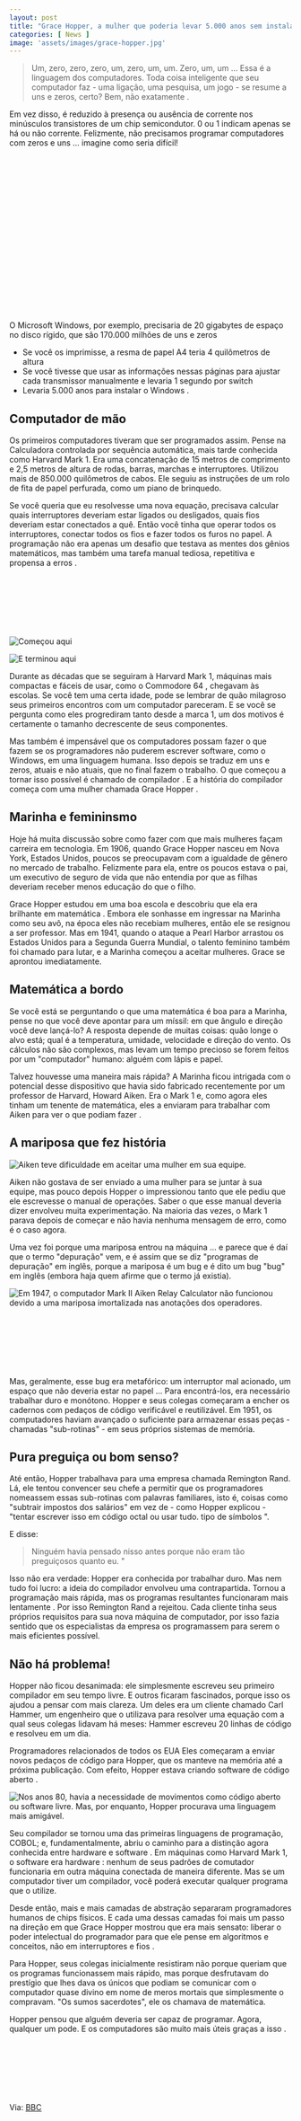 ```yaml
---
layout: post
title: "Grace Hopper, a mulher que poderia levar 5.000 anos sem instalar o Windows"
categories: [ News ]
image: 'assets/images/grace-hopper.jpg'
---
```


> Um, zero, zero, zero, um, zero, um, um. Zero, um, um ... Essa é a linguagem dos computadores. Toda coisa inteligente que seu computador faz - uma ligação, uma pesquisa, um jogo - se resume a uns e zeros, certo? Bem, não exatamente .

Em vez disso, é reduzido à presença ou ausência de corrente nos minúsculos transistores de um chip semicondutor. 0 ou 1 indicam apenas se há ou não corrente. Felizmente, não precisamos programar computadores com zeros e uns ... imagine como seria difícil! 

<!-- QUADRADO -->
<script async src="//pagead2.googlesyndication.com/pagead/js/adsbygoogle.js"></script>
<ins class="adsbygoogle"
style="display:inline-block;width:336px;height:280px"
data-ad-client="ca-pub-2838251107855362"
data-ad-slot="5351066970"></ins>
<script>
(adsbygoogle = window.adsbygoogle || []).push({});
</script>

O Microsoft Windows, por exemplo, precisaria de 20 gigabytes de espaço no disco rígido, que são 170.000 milhões de uns e zeros
+ Se você os imprimisse, a resma de papel A4 teria 4 quilômetros de altura
+ Se você tivesse que usar as informações nessas páginas para ajustar cada transmissor manualmente e levaria 1 segundo por switch
+ Levaria 5.000 anos para instalar o Windows .

## Computador de mão

Os primeiros computadores tiveram que ser programados assim. Pense na Calculadora controlada por sequência automática, mais tarde conhecida como Harvard Mark 1. Era uma concatenação de 15 metros de comprimento e 2,5 metros de altura de rodas, barras, marchas e interruptores. Utilizou mais de 850.000 quilômetros de cabos. Ele seguiu as instruções de um rolo de fita de papel perfurada, como um piano de brinquedo.

Se você queria que eu resolvesse uma nova equação, precisava calcular quais interruptores deveriam estar ligados ou desligados, quais fios deveriam estar conectados a quê. Então você tinha que operar todos os interruptores, conectar todos os fios e fazer todos os furos no papel. A programação não era apenas um desafio que testava as mentes dos gênios matemáticos, mas também uma tarefa manual tediosa, repetitiva e propensa a erros . 

<!-- MINI ANÚNCIO -->
<script async src="//pagead2.googlesyndication.com/pagead/js/adsbygoogle.js"></script>
<!-- Games Root -->
<ins class="adsbygoogle"
style="display:inline-block;width:730px;height:95px"
data-ad-client="ca-pub-2838251107855362"
data-ad-slot="5351066970"></ins>
<script>
(adsbygoogle = window.adsbygoogle || []).push({});
</script>

![Começou aqui](/assets/images/comecou-aqui.jpg "Começou aqui")

![E terminou aqui](/assets/images/terminou-aqui.jpg "E terminou aqui")

Durante as décadas que se seguiram à Harvard Mark 1, máquinas mais compactas e fáceis de usar, como o Commodore 64 , chegavam às escolas. Se você tem uma certa idade, pode se lembrar de quão milagroso seus primeiros encontros com um computador pareceram. E se você se pergunta como eles progrediram tanto desde a marca 1, um dos motivos é certamente o tamanho decrescente de seus componentes.

Mas também é impensável que os computadores possam fazer o que fazem se os programadores não puderem escrever software, como o Windows, em uma linguagem humana. Isso depois se traduz em uns e zeros, atuais e não atuais, que no final fazem o trabalho. O que começou a tornar isso possível é chamado de compilador . E a história do compilador começa com uma mulher chamada Grace Hopper . 

<!-- RETANGULO LARGO 2 -->
<script async src="//pagead2.googlesyndication.com/pagead/js/adsbygoogle.js"></script>
<ins class="adsbygoogle"
style="display:block; text-align:center;"
data-ad-layout="in-article"
data-ad-format="fluid"
data-ad-client="ca-pub-2838251107855362"
data-ad-slot="8549252987"></ins>
<script>
(adsbygoogle = window.adsbygoogle || []).push({});
</script>

## Marinha e femininsmo

Hoje há muita discussão sobre como fazer com que mais mulheres façam carreira em tecnologia. Em 1906, quando Grace Hopper nasceu em Nova York, Estados Unidos, poucos se preocupavam com a igualdade de gênero no mercado de trabalho. Felizmente para ela, entre os poucos estava o pai, um executivo de seguro de vida que não entendia por que as filhas deveriam receber menos educação do que o filho.

Grace Hopper estudou em uma boa escola e descobriu que ela era brilhante em matemática . Embora ele sonhasse em ingressar na Marinha como seu avô, na época eles não recebiam mulheres, então ele se resignou a ser professor. Mas em 1941, quando o ataque a Pearl Harbor arrastou os Estados Unidos para a Segunda Guerra Mundial, o talento feminino também foi chamado para lutar, e a Marinha começou a aceitar mulheres. Grace se aprontou imediatamente. 

<!-- RETANGULO LARGO -->
<script async src="https://pagead2.googlesyndication.com/pagead/js/adsbygoogle.js"></script>
<!-- Informat -->
<ins class="adsbygoogle"
style="display:block"
data-ad-client="ca-pub-2838251107855362"
data-ad-slot="2327980059"
data-ad-format="auto"
data-full-width-responsive="true"></ins>
<script>
(adsbygoogle = window.adsbygoogle || []).push({});
</script>

## Matemática a bordo

Se você está se perguntando o que uma matemática é boa para a Marinha, pense no que você deve apontar para um míssil: em que ângulo e direção você deve lançá-lo? A resposta depende de muitas coisas: quão longe o alvo está; qual é a temperatura, umidade, velocidade e direção do vento. Os cálculos não são complexos, mas levam um tempo precioso se forem feitos por um "computador" humano: alguém com lápis e papel.

Talvez houvesse uma maneira mais rápida? A Marinha ficou intrigada com o potencial desse dispositivo que havia sido fabricado recentemente por um professor de Harvard, Howard Aiken. Era o Mark 1 e, como agora eles tinham um tenente de matemática, eles a enviaram para trabalhar com Aiken para ver o que podiam fazer .

## A mariposa que fez história

![Aiken teve dificuldade em aceitar uma mulher em sua equipe.](/assets/images/_93532728_hi037223281.jpg)

Aiken não gostava de ser enviado a uma mulher para se juntar à sua equipe, mas pouco depois Hopper o impressionou tanto que ele pediu que ele escrevesse o manual de operações. Saber o que esse manual deveria dizer envolveu muita experimentação. Na maioria das vezes, o Mark 1 parava depois de começar e não havia nenhuma mensagem de erro, como é o caso agora.

Uma vez foi porque uma mariposa entrou na máquina ... e parece que é daí que o termo "depuração" vem, e é assim que se diz "programas de depuração" em inglês, porque a mariposa é um bug e é dito um bug "bug" em inglês (embora haja quem afirme que o termo já existia).

![Em 1947, o computador Mark II Aiken Relay Calculator não funcionou devido a uma mariposa imortalizada nas anotações dos operadores.](/assets/images/bug.jpg "Em 1947, o computador Mark II Aiken Relay Calculator não funcionou devido a uma mariposa imortalizada nas anotações dos operadores.")

<!-- MINI ANÚNCIO -->
<script async src="//pagead2.googlesyndication.com/pagead/js/adsbygoogle.js"></script>
<!-- Games Root -->
<ins class="adsbygoogle"
style="display:inline-block;width:730px;height:95px"
data-ad-client="ca-pub-2838251107855362"
data-ad-slot="5351066970"></ins>
<script>
(adsbygoogle = window.adsbygoogle || []).push({});
</script>

Mas, geralmente, esse bug era metafórico: um interruptor mal acionado, um espaço que não deveria estar no papel ... Para encontrá-los, era necessário trabalhar duro e monótono. Hopper e seus colegas começaram a encher os cadernos com pedaços de código verificável e reutilizável. Em 1951, os computadores haviam avançado o suficiente para armazenar essas peças - chamadas "sub-rotinas" - em seus próprios sistemas de memória.

## Pura preguiça ou bom senso?

Até então, Hopper trabalhava para uma empresa chamada Remington Rand. Lá, ele tentou convencer seu chefe a permitir que os programadores nomeassem essas sub-rotinas com palavras familiares, isto é, coisas como "subtrair impostos dos salários" em vez de - como Hopper explicou - "tentar escrever isso em código octal ou usar tudo. tipo de símbolos ".

E disse:

> Ninguém havia pensado nisso antes porque não eram tão preguiçosos quanto eu. "

Isso não era verdade: Hopper era conhecida por trabalhar duro. Mas nem tudo foi lucro: a ideia do compilador envolveu uma contrapartida. Tornou a programação mais rápida, mas os programas resultantes funcionaram mais lentamente . Por isso Remington Rand a rejeitou. Cada cliente tinha seus próprios requisitos para sua nova máquina de computador, por isso fazia sentido que os especialistas da empresa os programassem para serem o mais eficientes possível.

## Não há problema!

Hopper não ficou desanimada: ele simplesmente escreveu seu primeiro compilador em seu tempo livre. E outros ficaram fascinados, porque isso os ajudou a pensar com mais clareza. Um deles era um cliente chamado Carl Hammer, um engenheiro que o utilizava para resolver uma equação com a qual seus colegas lidavam há meses: Hammer escreveu 20 linhas de código e resolveu em um dia.

Programadores relacionados de todos os EUA Eles começaram a enviar novos pedaços de código para Hopper, que os manteve na memória até a próxima publicação. Com efeito, Hopper estava criando software de código aberto .

![Nos anos 80, havia a necessidade de movimentos como código aberto ou software livre. Mas, por enquanto, Hopper procurava uma linguagem mais amigável.](/assets/images/open-source.jpg "Nos anos 80, havia a necessidade de movimentos como código aberto ou software livre. Mas, por enquanto, Hopper procurava uma linguagem mais amigável.")

Seu compilador se tornou uma das primeiras linguagens de programação, COBOL; e, fundamentalmente, abriu o caminho para a distinção agora conhecida entre hardware e software . Em máquinas como Harvard Mark 1, o software era hardware : nenhum de seus padrões de comutador funcionaria em outra máquina conectada de maneira diferente. Mas se um computador tiver um compilador, você poderá executar qualquer programa que o utilize.

Desde então, mais e mais camadas de abstração separaram programadores humanos de chips físicos. E cada uma dessas camadas foi mais um passo na direção em que Grace Hopper mostrou que era mais sensato: liberar o poder intelectual do programador para que ele pense em algoritmos e conceitos, não em interruptores e fios .

Para Hopper, seus colegas inicialmente resistiram não porque queriam que os programas funcionassem mais rápido, mas porque desfrutavam do prestígio que lhes dava os únicos que podiam se comunicar com o computador quase divino em nome de meros mortais que simplesmente o compravam. "Os sumos sacerdotes", ele os chamava de matemática.

Hopper pensou que alguém deveria ser capaz de programar. Agora, qualquer um pode. E os computadores são muito mais úteis graças a isso .

<!-- MINI ANÚNCIO -->
<script async src="//pagead2.googlesyndication.com/pagead/js/adsbygoogle.js"></script>
<!-- Games Root -->
<ins class="adsbygoogle"
style="display:inline-block;width:730px;height:95px"
data-ad-client="ca-pub-2838251107855362"
data-ad-slot="5351066970"></ins>
<script>
(adsbygoogle = window.adsbygoogle || []).push({});
</script>

Via: [BBC](https://www.bbc.com/mundo/noticias-38586597)
